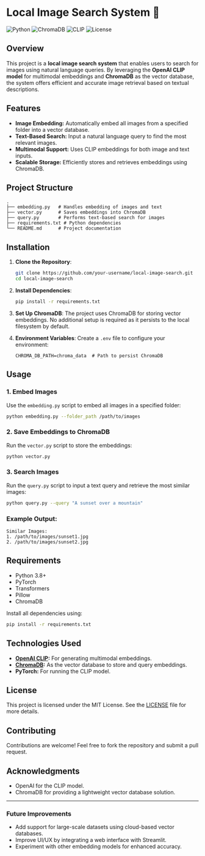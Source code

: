 
# Local Image Search System 🚀

![Python](https://img.shields.io/badge/Python-3.10%2B-blue)  ![ChromaDB](https://img.shields.io/badge/Vector%20Database-ChromaDB-brightgreen)  ![CLIP](https://img.shields.io/badge/Model-OpenAI%20CLIP-red)  ![License](https://img.shields.io/badge/License-MIT-yellow)

## Overview

This project is a **local image search system** that enables users to search for images using natural language queries. By leveraging the **OpenAI CLIP model** for multimodal embeddings and **ChromaDB** as the vector database, the system offers efficient and accurate image retrieval based on textual descriptions.

## Features

-   **Image Embedding:** Automatically embed all images from a specified folder into a vector database.
-   **Text-Based Search:** Input a natural language query to find the most relevant images.
-   **Multimodal Support:** Uses CLIP embeddings for both image and text inputs.
-   **Scalable Storage:** Efficiently stores and retrieves embeddings using ChromaDB.

## Project Structure

```plaintext
.
├── embedding.py   # Handles embedding of images and text
├── vector.py      # Saves embeddings into ChromaDB
├── query.py       # Performs text-based search for images
├── requirements.txt # Python dependencies
└── README.md      # Project documentation

```

## Installation

1.  **Clone the Repository**:
    
    ```bash
    git clone https://github.com/your-username/local-image-search.git
    cd local-image-search
    
    ```
    
2.  **Install Dependencies**:
    
    ```bash
    pip install -r requirements.txt
    
    ```
    
3.  **Set Up ChromaDB**: The project uses ChromaDB for storing vector embeddings. No additional setup is required as it persists to the local filesystem by default.
    
4.  **Environment Variables**: Create a `.env` file to configure your environment:
    
    ```env
    CHROMA_DB_PATH=chroma_data  # Path to persist ChromaDB
    
    ```
    

## Usage

### 1. Embed Images

Use the `embedding.py` script to embed all images in a specified folder:

```bash
python embedding.py --folder_path /path/to/images

```

### 2. Save Embeddings to ChromaDB

Run the `vector.py` script to store the embeddings:

```bash
python vector.py

```

### 3. Search Images

Run the `query.py` script to input a text query and retrieve the most similar images:

```bash
python query.py --query "A sunset over a mountain"

```

### Example Output:

```plaintext
Similar Images:
1. /path/to/images/sunset1.jpg
2. /path/to/images/sunset2.jpg

```

## Requirements

-   Python 3.8+
-   PyTorch
-   Transformers
-   Pillow
-   ChromaDB

Install all dependencies using:

```bash
pip install -r requirements.txt

```

## Technologies Used

-   **[OpenAI CLIP](https://github.com/openai/CLIP):** For generating multimodal embeddings.
-   **[ChromaDB](https://www.trychroma.com/):** As the vector database to store and query embeddings.
-   **PyTorch:** For running the CLIP model.

## License

This project is licensed under the MIT License. See the [LICENSE](https://chatgpt.com/c/LICENSE) file for more details.

## Contributing

Contributions are welcome! Feel free to fork the repository and submit a pull request.

## Acknowledgments

-   OpenAI for the CLIP model.
-   ChromaDB for providing a lightweight vector database solution.

----------

### Future Improvements

-   Add support for large-scale datasets using cloud-based vector databases.
-   Improve UI/UX by integrating a web interface with Streamlit.
-   Experiment with other embedding models for enhanced accuracy.